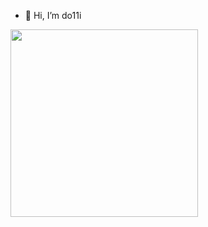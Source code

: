 - 👋 Hi, I’m do11i

<div align="left">
  <img src="https://media.giphy.com/media/G5Y2zCqDoSEsqbRLiG/giphy.gif" width="300" height="300"/>
</div>
